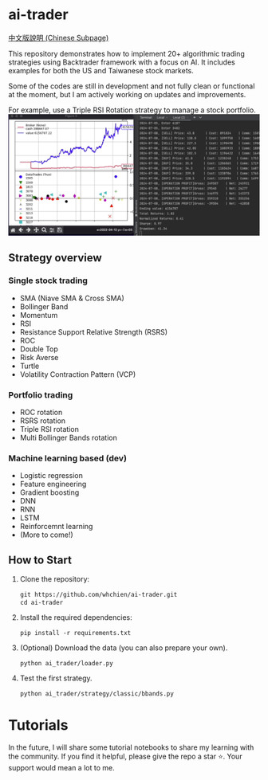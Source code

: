 # ai-trader
[中文版說明 (Chinese Subpage)](README_zh.md)

This repository demonstrates how to implement 20+ algorithmic trading strategies using Backtrader framework with a focus on AI. It includes examples for both the US and Taiwanese stock markets.

Some of the codes are still in development and not fully clean or functional at the moment, but I am actively working on updates and improvements.

For example, use a Triple RSI Rotation strategy to manage a stock portfolio.
![Demo GIF](data/demo_bt.gif)

## Strategy overview 
### Single stock trading 
- SMA (Niave SMA & Cross SMA)
- Bollinger Band
- Momentum 
- RSI
- Resistance Support Relative Strength (RSRS)
- ROC
- Double Top
- Risk Averse
- Turtle
- Volatility Contraction Pattern (VCP)

### Portfolio trading
- ROC rotation
- RSRS rotation
- Triple RSI rotation
- Multi Bollinger Bands rotation

### Machine learning based (dev)
- Logistic regression
- Feature engineering
- Gradient boosting
- DNN
- RNN
- LSTM
- Reinforcemnt learning
- (More to come!)

## How to Start

1. Clone the repository:
    ```
    git https://github.com/whchien/ai-trader.git
    cd ai-trader
    ```

2. Install the required dependencies:
    ```
    pip install -r requirements.txt
    ```

3. (Optional) Download the data (you can also prepare your own).
    ```
    python ai_trader/loader.py
    ```
4. Test the first strategy.
    ```
    python ai_trader/strategy/classic/bbands.py 
    ```
 
# Tutorials
In the future, I will share some tutorial notebooks to share my learning with the community. If you find it helpful, please give the repo a star ⭐️. Your support would mean a lot to me. 